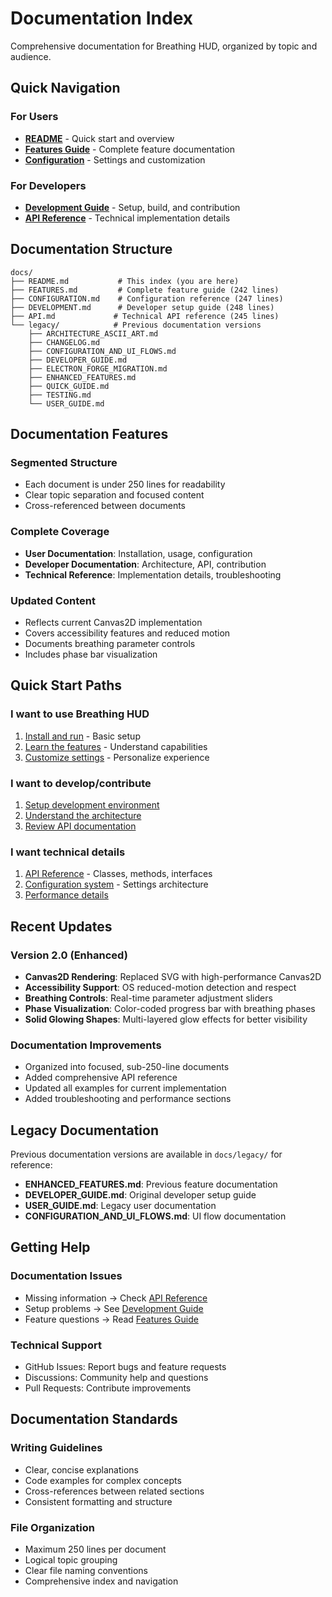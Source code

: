 # Documentation Index

Comprehensive documentation for Breathing HUD, organized by topic and audience.

## Quick Navigation

### For Users
- [**README**](../README.md) - Quick start and overview
- [**Features Guide**](FEATURES.md) - Complete feature documentation
- [**Configuration**](CONFIGURATION.md) - Settings and customization

### For Developers  
- [**Development Guide**](DEVELOPMENT.md) - Setup, build, and contribution
- [**API Reference**](API.md) - Technical implementation details

## Documentation Structure

```
docs/
├── README.md           # This index (you are here)
├── FEATURES.md         # Complete feature guide (242 lines)
├── CONFIGURATION.md    # Configuration reference (247 lines)  
├── DEVELOPMENT.md      # Developer setup guide (248 lines)
├── API.md             # Technical API reference (245 lines)
└── legacy/            # Previous documentation versions
    ├── ARCHITECTURE_ASCII_ART.md
    ├── CHANGELOG.md
    ├── CONFIGURATION_AND_UI_FLOWS.md
    ├── DEVELOPER_GUIDE.md
    ├── ELECTRON_FORGE_MIGRATION.md
    ├── ENHANCED_FEATURES.md
    ├── QUICK_GUIDE.md
    ├── TESTING.md
    └── USER_GUIDE.md
```

## Documentation Features

### Segmented Structure
- Each document is under 250 lines for readability
- Clear topic separation and focused content
- Cross-referenced between documents

### Complete Coverage
- **User Documentation**: Installation, usage, configuration
- **Developer Documentation**: Architecture, API, contribution
- **Technical Reference**: Implementation details, troubleshooting

### Updated Content
- Reflects current Canvas2D implementation
- Covers accessibility features and reduced motion
- Documents breathing parameter controls
- Includes phase bar visualization

## Quick Start Paths

### I want to use Breathing HUD
1. [Install and run](../README.md#quick-start) - Basic setup
2. [Learn the features](FEATURES.md) - Understand capabilities
3. [Customize settings](CONFIGURATION.md) - Personalize experience

### I want to develop/contribute
1. [Setup development environment](DEVELOPMENT.md#quick-setup)
2. [Understand the architecture](DEVELOPMENT.md#architecture-deep-dive)
3. [Review API documentation](API.md)

### I want technical details
1. [API Reference](API.md) - Classes, methods, interfaces
2. [Configuration system](CONFIGURATION.md) - Settings architecture
3. [Performance details](FEATURES.md#performance-optimizations)

## Recent Updates

### Version 2.0 (Enhanced)
- **Canvas2D Rendering**: Replaced SVG with high-performance Canvas2D
- **Accessibility Support**: OS reduced-motion detection and respect
- **Breathing Controls**: Real-time parameter adjustment sliders
- **Phase Visualization**: Color-coded progress bar with breathing phases
- **Solid Glowing Shapes**: Multi-layered glow effects for better visibility

### Documentation Improvements
- Organized into focused, sub-250-line documents
- Added comprehensive API reference
- Updated all examples for current implementation
- Added troubleshooting and performance sections

## Legacy Documentation

Previous documentation versions are available in `docs/legacy/` for reference:

- **ENHANCED_FEATURES.md**: Previous feature documentation
- **DEVELOPER_GUIDE.md**: Original developer setup guide
- **USER_GUIDE.md**: Legacy user documentation
- **CONFIGURATION_AND_UI_FLOWS.md**: UI flow documentation

## Getting Help

### Documentation Issues
- Missing information → Check [API Reference](API.md)
- Setup problems → See [Development Guide](DEVELOPMENT.md)
- Feature questions → Read [Features Guide](FEATURES.md)

### Technical Support
- GitHub Issues: Report bugs and feature requests
- Discussions: Community help and questions
- Pull Requests: Contribute improvements

## Documentation Standards

### Writing Guidelines
- Clear, concise explanations
- Code examples for complex concepts
- Cross-references between related sections
- Consistent formatting and structure

### File Organization
- Maximum 250 lines per document
- Logical topic grouping
- Clear file naming conventions
- Comprehensive index and navigation